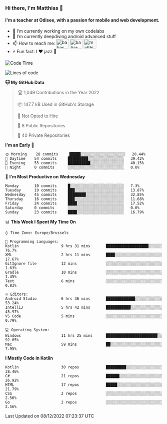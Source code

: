 ### Hi there, I'm Matthias 👋

#### I'm a teacher at Odisee, with a passion for mobile and web development.

- 🔭 I’m currently working on my own codelabs
- 🌱 I’m currently deepdiving android advanced stuff
- 📫 How to reach me: <a href="https://dev.to/batjas" target="_blank"><img align="center" src="https://raw.githubusercontent.com/rahuldkjain/github-profile-readme-generator/master/src/images/icons/Social/devto.svg" alt="batjas" height="30" width="40" /></a>
<a href="https://twitter.com/batjas" target="_blank"><img align="center" src="https://raw.githubusercontent.com/rahuldkjain/github-profile-readme-generator/master/src/images/icons/Social/twitter.svg" alt="batjas" height="30" width="40" /></a>
<a href="https://linkedin.com/in/matthiasdruwé" target="_blank"><img align="center" src="https://raw.githubusercontent.com/rahuldkjain/github-profile-readme-generator/master/src/images/icons/Social/linked-in-alt.svg" alt="matthiasdruwé" height="30" width="40" /></a>
- ⚡ Fun fact: I ❤ jazz 🎷


<!--START_SECTION:waka-->
![Code Time](http://img.shields.io/badge/Code%20Time-580%20hrs%2027%20mins-blue)

![Lines of code](https://img.shields.io/badge/From%20Hello%20World%20I%27ve%20Written-219%20Thousand%20lines%20of%20code-blue)

**🐱 My GitHub Data** 

> 🏆 1,049 Contributions in the Year 2022
 > 
> 📦 147.7 kB Used in GitHub's Storage 
 > 
> 🚫 Not Opted to Hire
 > 
> 📜 8 Public Repositories 
 > 
> 🔑 40 Private Repositories  
 > 
**I'm an Early 🐤** 

```text
🌞 Morning    28 commits     █████░░░░░░░░░░░░░░░░░░░░   20.44% 
🌆 Daytime    54 commits     █████████░░░░░░░░░░░░░░░░   39.42% 
🌃 Evening    55 commits     ██████████░░░░░░░░░░░░░░░   40.15% 
🌙 Night      0 commits      ░░░░░░░░░░░░░░░░░░░░░░░░░   0.0%

```
📅 **I'm Most Productive on Wednesday** 

```text
Monday       10 commits     █░░░░░░░░░░░░░░░░░░░░░░░░   7.3% 
Tuesday      19 commits     ███░░░░░░░░░░░░░░░░░░░░░░   13.87% 
Wednesday    45 commits     ████████░░░░░░░░░░░░░░░░░   32.85% 
Thursday     16 commits     ███░░░░░░░░░░░░░░░░░░░░░░   11.68% 
Friday       24 commits     ████░░░░░░░░░░░░░░░░░░░░░   17.52% 
Saturday     0 commits      ░░░░░░░░░░░░░░░░░░░░░░░░░   0.0% 
Sunday       23 commits     ████░░░░░░░░░░░░░░░░░░░░░   16.79%

```


📊 **This Week I Spent My Time On** 

```text
⌚︎ Time Zone: Europe/Brussels

💬 Programming Languages: 
Kotlin                   9 hrs 31 mins       ███████████████████░░░░░░   76.7% 
XML                      2 hrs 11 mins       ████░░░░░░░░░░░░░░░░░░░░░   17.67% 
GitIgnore file           12 mins             ░░░░░░░░░░░░░░░░░░░░░░░░░   1.63% 
Gradle                   10 mins             ░░░░░░░░░░░░░░░░░░░░░░░░░   1.45% 
Text                     6 mins              ░░░░░░░░░░░░░░░░░░░░░░░░░   0.83%

🔥 Editors: 
Android Studio           6 hrs 36 mins       █████████████░░░░░░░░░░░░   53.24% 
IntelliJ                 5 hrs 42 mins       ███████████░░░░░░░░░░░░░░   45.97% 
VS Code                  5 mins              ░░░░░░░░░░░░░░░░░░░░░░░░░   0.79%

💻 Operating System: 
Windows                  11 hrs 25 mins      ███████████████████████░░   92.05% 
Mac                      59 mins             ██░░░░░░░░░░░░░░░░░░░░░░░   7.95%

```

**I Mostly Code in Kotlin** 

```text
Kotlin                   30 repos            █████████░░░░░░░░░░░░░░░░   38.46% 
C#                       21 repos            ██████░░░░░░░░░░░░░░░░░░░   26.92% 
HTML                     17 repos            █████░░░░░░░░░░░░░░░░░░░░   21.79% 
CSS                      2 repos             ░░░░░░░░░░░░░░░░░░░░░░░░░   2.56% 
Go                       2 repos             ░░░░░░░░░░░░░░░░░░░░░░░░░   2.56%

```



 Last Updated on 08/12/2022 07:23:37 UTC
<!--END_SECTION:waka-->
